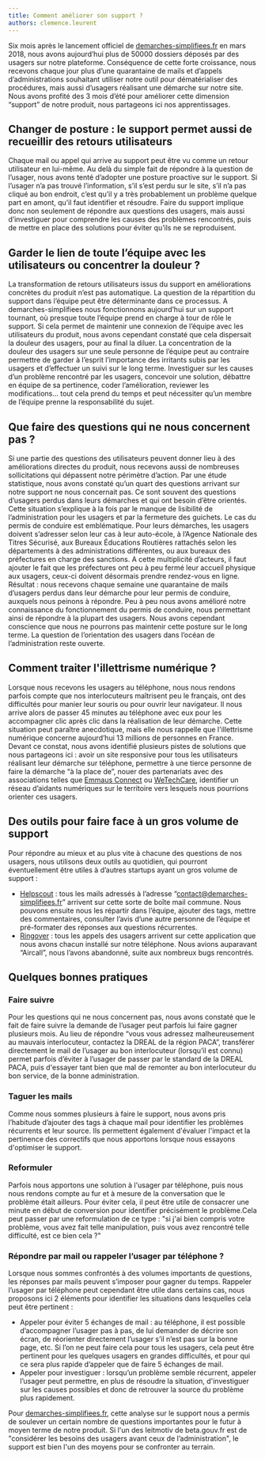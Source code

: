 ```yaml
---
title: Comment améliorer son support ?
authors: clemence.leurent
---
```


Six mois après le lancement officiel de [demarches-simplifiees.fr](https://www.demarches-simplifiees.fr) en mars 2018, nous avons aujourd’hui plus de 50000 dossiers déposés par des usagers sur notre plateforme. Conséquence de cette forte croissance, nous recevons chaque jour plus d’une quarantaine de mails et d’appels d’administrations souhaitant utiliser notre outil pour dématérialiser des procédures, mais aussi d’usagers réalisant une démarche sur notre site. Nous avons profité des 3 mois d’été pour améliorer cette dimension “support” de notre produit, nous partageons ici nos apprentissages.

 <!--more-->

## Changer de posture : le support permet aussi de recueillir des retours utilisateurs

Chaque mail ou appel qui arrive au support peut être vu comme un retour utilisateur en lui-même. Au delà du simple fait de répondre à la question de l’usager, nous avons tenté d’adopter une posture proactive sur le support. Si l’usager n’a pas trouvé l’information, s’il s’est perdu sur le site, s’il n’a pas cliqué au bon endroit, c’est qu’il y a très probablement un problème quelque part en amont, qu’il faut identifier et résoudre. Faire du support implique donc non seulement de répondre aux questions des usagers, mais aussi d’investiguer pour comprendre les causes des problèmes rencontrés, puis de mettre en place des solutions pour éviter qu’ils ne se reproduisent.

## Garder le lien de toute l’équipe avec les utilisateurs ou concentrer la douleur ?

La transformation de retours utilisateurs issus du support en améliorations concrètes du produit n’est pas automatique. La question de la répartition du support dans l’équipe peut être déterminante dans ce processus. A demarches-simplifiees nous fonctionnons aujourd’hui sur un support tournant, où presque toute l’équipe prend en charge à tour de rôle le support. Si cela permet de maintenir une connexion de l’équipe avec les utilisateurs du produit, nous avons cependant constaté que cela dispersait la douleur des usagers, pour au final la diluer. La concentration de la douleur des usagers sur une seule personne de l’équipe peut au contraire permettre de garder à l’esprit l’importance des irritants subis par les usagers et d’effectuer un suivi sur le long terme. Investiguer sur les causes d’un problème rencontré par les usagers, concevoir une solution, débattre en équipe de sa pertinence, coder l’amélioration, reviewer les modifications... tout cela prend du temps et peut nécessiter qu’un membre de l’équipe prenne la responsabilité du sujet.

## Que faire des questions qui ne nous concernent pas ?

Si une partie des questions des utilisateurs peuvent donner lieu à des améliorations directes du produit, nous recevons aussi de nombreuses sollicitations qui dépassent notre périmètre d’action. Par une étude statistique, nous avons constaté qu’un quart des questions arrivant sur notre support ne nous concernait pas. Ce sont souvent des questions d’usagers perdus dans leurs démarches et qui ont besoin d’être orientés. Cette situation s’explique à la fois par le manque de lisibilité de l’administration pour les usagers et par la fermeture des guichets. Le cas du permis de conduire est emblématique. Pour leurs démarches, les usagers doivent s’adresser selon leur cas à leur auto-école, à l’Agence Nationale des Titres Sécurisé, aux Bureaux Éducations Routières rattachés selon les départements à des administrations différentes, ou aux bureaux des préfectures en charge des sanctions. A cette multiplicité d’acteurs, il faut ajouter le fait que les préfectures ont peu à peu fermé leur accueil physique aux usagers, ceux-ci doivent désormais prendre rendez-vous en ligne. Résultat : nous recevons chaque semaine une quarantaine de mails d’usagers perdus dans leur démarche pour leur permis de conduire, auxquels nous peinons à répondre. Peu à peu nous avons amélioré notre connaissance du fonctionnement du permis de conduire, nous permettant ainsi de répondre à la plupart des usagers. Nous avons cependant conscience que nous ne pourrons pas maintenir cette posture sur le long terme. La question de l’orientation des usagers dans l’océan de l’administration reste ouverte.

## Comment traiter l'illettrisme numérique ?

Lorsque nous recevons les usagers au téléphone, nous nous rendons parfois compte que nos interlocuteurs maîtrisent peu le français, ont des difficultés pour manier leur souris ou pour ouvrir leur navigateur. Il nous arrive alors de passer 45 minutes au téléphone avec eux pour les accompagner clic après clic dans la réalisation de leur démarche. Cette situation peut paraître anecdotique, mais elle nous rappelle que l'illettrisme numérique concerne aujourd’hui 13 millions de personnes en France. Devant ce constat, nous avons identifié plusieurs pistes de solutions que nous partageons ici : avoir un site responsive pour tous les utilisateurs réalisant leur démarche sur téléphone, permettre à une tierce personne de faire la démarche “à la place de”, nouer des partenariats avec des associations telles que [Emmaus Connect](http://emmaus-connect.org) ou [WeTechCare](https://wetechcare.org), identifier un réseau d’aidants numériques sur le territoire vers lesquels nous pourrions orienter ces usagers.

## Des outils pour faire face à un gros volume de support

Pour répondre au mieux et au plus vite à chacune des questions de nos usagers, nous utilisons deux outils au quotidien, qui pourront éventuellement être utiles à d’autres startups ayant un gros volume de support :
- [Helpscout](https://www.helpscout.net) : tous les mails adressés à l’adresse “contact@demarches-simplifiees.fr” arrivent sur cette sorte de boîte mail commune. Nous pouvons ensuite nous les répartir dans l’équipe, ajouter des tags, mettre des commentaires, consulter l’avis d’une autre personne de l’équipe et pré-formater des réponses aux questions récurrentes.
- [Ringover](https://www.ringover.com) : tous les appels des usagers arrivent sur cette application que nous avons chacun installé sur notre téléphone. Nous avions auparavant “Aircall”, nous l’avons abandonné, suite aux nombreux bugs rencontrés.

## Quelques bonnes pratiques

### Faire suivre

Pour les questions qui ne nous concernent pas, nous avons constaté que le fait de faire suivre la demande de l’usager peut parfois lui faire gagner plusieurs mois. Au lieu de répondre “vous vous adressez malheureusement au mauvais interlocuteur, contactez la DREAL de la région PACA”, transférer directement le mail de l’usager au bon interlocuteur (lorsqu’il est connu) permet parfois d’éviter à l’usager de passer par le standard de la DREAL PACA, puis d'essayer tant bien que mal de remonter au bon interlocuteur du bon service, de la bonne administration.

### Taguer les mails

Comme nous sommes plusieurs à faire le support, nous avons pris l’habitude d’ajouter des tags à chaque mail pour identifier les problèmes récurrents et leur source. Ils permettent également d'évaluer l'impact et la pertinence des correctifs que nous apportons lorsque nous essayons d'optimiser le support.

### Reformuler

Parfois nous apportons une solution à l'usager par téléphone, puis nous nous rendons compte au fur et à mesure de la conversation que le problème était ailleurs. Pour éviter cela, il peut être utile de consacrer une minute en début de conversion pour identifier précisément le problème.Cela peut passer par une reformulation de ce type : "si j'ai bien compris votre problème, vous avez fait telle manipulation, puis vous avez rencontré telle difficulté, est ce bien cela ?"

### Répondre par mail ou rappeler l’usager par téléphone ?

Lorsque nous sommes confrontés à des volumes importants de questions, les réponses par mails peuvent s’imposer pour gagner du temps. Rappeler l’usager par téléphone peut cependant être utile dans certains cas, nous proposons ici 2 éléments pour identifier les situations dans lesquelles cela peut être pertinent :
- Appeler pour éviter 5 échanges de mail : au téléphone, il est possible d’accompagner l’usager pas à pas, de lui demander de décrire son écran, de réorienter directement l’usager s’il n’est pas sur la bonne page, etc. Si l’on ne peut faire cela pour tous les usagers, cela peut être pertinent pour les quelques usagers en grandes difficultés, et pour qui ce sera plus rapide d’appeler que de faire 5 échanges de mail.
- Appeler pour investiguer : lorsqu’un problème semble récurrent, appeler l’usager peut permettre, en plus de résoudre la situation, d'investiguer sur les causes possibles et donc de retrouver la source du problème plus rapidement.


Pour [demarches-simplifiees.fr](https://www.demarches-simplifiees.fr), cette analyse sur le support nous a permis de soulever un certain nombre de questions importantes pour le futur à moyen terme de notre produit. Si l'un des leitmotiv de beta.gouv.fr est de "considérer les besoins des usagers avant ceux de l’administration", le support est bien l'un des moyens pour se confronter au terrain.
